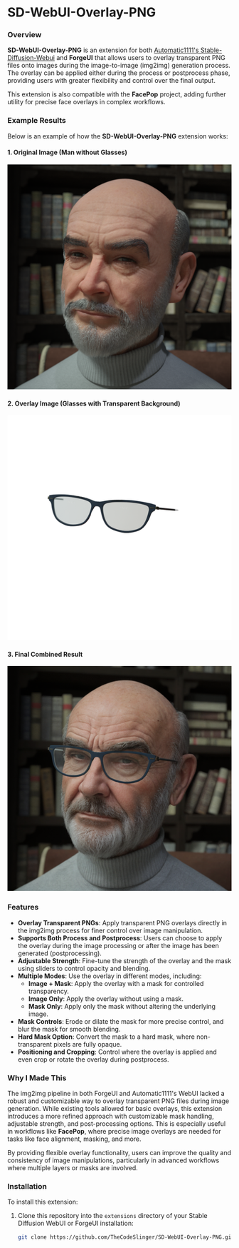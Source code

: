 # SD-WebUI-Overlay-PNG

### Overview

**SD-WebUI-Overlay-PNG** is an extension for both [Automatic1111's Stable-Diffusion-Webui](https://github.com/AUTOMATIC1111/stable-diffusion-webui) and **ForgeUI** that allows users to overlay transparent PNG files onto images during the image-to-image (img2img) generation process. The overlay can be applied either during the process or postprocess phase, providing users with greater flexibility and control over the final output.

This extension is also compatible with the **FacePop** project, adding further utility for precise face overlays in complex workflows.

### Example Results

Below is an example of how the **SD-WebUI-Overlay-PNG** extension works:

#### 1. Original Image (Man without Glasses)
![Original Image](resources/sean_promo1.png)

#### 2. Overlay Image (Glasses with Transparent Background)
![Overlay Image](resources/sean_promo2.png)

#### 3. Final Combined Result
![Combined Result](resources/sean_overlay.png)

### Features

- **Overlay Transparent PNGs**: Apply transparent PNG overlays directly in the img2img process for finer control over image manipulation.
- **Supports Both Process and Postprocess**: Users can choose to apply the overlay during the image processing or after the image has been generated (postprocessing).
- **Adjustable Strength**: Fine-tune the strength of the overlay and the mask using sliders to control opacity and blending.
- **Multiple Modes**: Use the overlay in different modes, including:
  - **Image + Mask**: Apply the overlay with a mask for controlled transparency.
  - **Image Only**: Apply the overlay without using a mask.
  - **Mask Only**: Apply only the mask without altering the underlying image.
- **Mask Controls**: Erode or dilate the mask for more precise control, and blur the mask for smooth blending.
- **Hard Mask Option**: Convert the mask to a hard mask, where non-transparent pixels are fully opaque.
- **Positioning and Cropping**: Control where the overlay is applied and even crop or rotate the overlay during postprocess.

### Why I Made This

The img2img pipeline in both ForgeUI and Automatic1111's WebUI lacked a robust and customizable way to overlay transparent PNG files during image generation. While existing tools allowed for basic overlays, this extension introduces a more refined approach with customizable mask handling, adjustable strength, and post-processing options. This is especially useful in workflows like **FacePop**, where precise image overlays are needed for tasks like face alignment, masking, and more.

By providing flexible overlay functionality, users can improve the quality and consistency of image manipulations, particularly in advanced workflows where multiple layers or masks are involved.

### Installation

To install this extension:

1. Clone this repository into the `extensions` directory of your Stable Diffusion WebUI or ForgeUI installation:
   ```bash
   git clone https://github.com/TheCodeSlinger/SD-WebUI-Overlay-PNG.git
   
